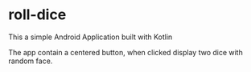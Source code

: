# roll-dice
This a simple Android Application built with Kotlin

The app contain a centered button, when clicked display two dice with random face.
